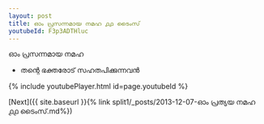 ```yaml
---
layout: post
title: ഓം പ്രസന്നമായ നമഹ ൧൧ ടൈംസ്
youtubeId: F3p3ADTHluc
---
```

 
 
 ഓം പ്രസന്നമായ നമഹ 
 
 -  തന്റെ ഭക്തരോട് സഹതപിക്കുന്നവൻ 
 
  
 
  
 
 
 
 
 
 


{% include youtubePlayer.html id=page.youtubeId %}
 
[Next]({{ site.baseurl }}{% link  split1/_posts/2013-12-07-ഓം പ്രത്യയ നമഹ ൧൧ ടൈംസ്.md%})
 
